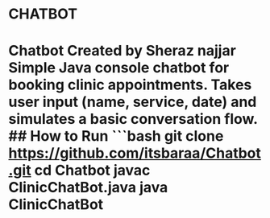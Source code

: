 # CHATBOT
# Chatbot  Created by **Sheraz najjar**  Simple Java console chatbot for booking clinic appointments.   Takes user input (name, service, date) and simulates a basic conversation flow.  ## How to Run ```bash git clone https://github.com/itsbaraa/Chatbot.git cd Chatbot javac ClinicChatBot.java java ClinicChatBot
